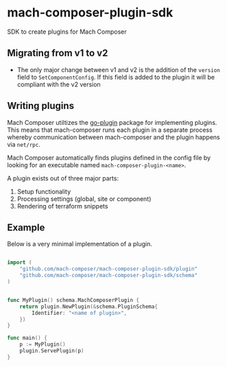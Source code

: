 # mach-composer-plugin-sdk
SDK to create plugins for Mach Composer

## Migrating from v1 to v2

- The only major change between v1 and v2 is the addition of the `version` field to `SetComponentConfig`. If this field is added to the plugin it will be compliant with the v2 version


## Writing plugins
Mach Composer utiltizes the [go-plugin](https://github.com/hashicorp/go-plugin)
package for implementing plugins.  This means that mach-composer runs each
plugin in a separate process whereby communication between mach-composer and the
plugin happens via `net/rpc`.

Mach Composer automatically finds plugins defined in the config file by looking
for an executable named `mach-composer-plugin-<name>`.

A plugin exists out of three major parts:

 1. Setup functionality
 2. Processing settings (global, site or component)
 3. Rendering of terraform snippets


## Example

Below is a very minimal implementation of a plugin.

```go

import (
	"github.com/mach-composer/mach-composer-plugin-sdk/plugin"
	"github.com/mach-composer/mach-composer-plugin-sdk/schema"
)


func MyPlugin() schema.MachComposerPlugin {
	return plugin.NewPlugin(&schema.PluginSchema{
		Identifier: "<name of plugin>",
	})
}

func main() {
	p := MyPlugin()
	plugin.ServePlugin(p)
}
```
